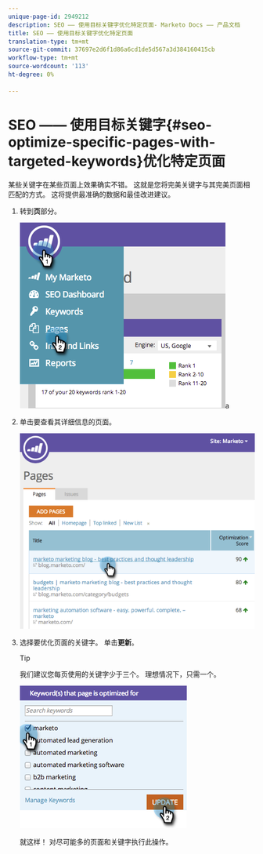 ```yaml
---
unique-page-id: 2949212
description: SEO —— 使用目标关键字优化特定页面- Marketo Docs —— 产品文档
title: SEO —— 使用目标关键字优化特定页面
translation-type: tm+mt
source-git-commit: 37697e2d6f1d86a6cd1de5d567a3d384160415cb
workflow-type: tm+mt
source-wordcount: '113'
ht-degree: 0%

---
```



# SEO —— 使用目标关键字{#seo-optimize-specific-pages-with-targeted-keywords}优化特定页面

某些关键字在某些页面上效果确实不错。 这就是您将完美关键字与其完美页面相匹配的方式。 这将提供最准确的数据和最佳改进建议。

1. 转到&#x200B;**页**&#x200B;部分。

   ![](assets/image2014-9-18-12-3a52-3a28.png)a

1. 单击要查看其详细信息的页面。

   ![](assets/image2014-9-18-12-3a52-3a41.png)

1. 选择要优化页面的关键字。 单击&#x200B;**更新**。

   >[!TIP]
   >
   >我们建议您每页使用的关键字少于三个。 理想情况下，只需一个。

   ![](assets/image2014-9-18-12-3a52-3a46.png)

   就这样！ 对尽可能多的页面和关键字执行此操作。
